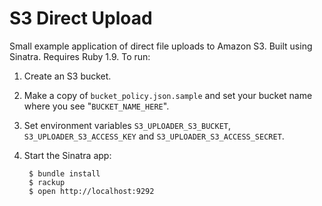 # S3 Direct Upload

Small example application of direct file uploads to Amazon S3.  Built using Sinatra.  Requires Ruby 1.9.  To run:

1. Create an S3 bucket.
2. Make a copy of `bucket_policy.json.sample` and set your bucket name where you see "`BUCKET_NAME_HERE`".
3. Set environment variables `S3_UPLOADER_S3_BUCKET`, `S3_UPLOADER_S3_ACCESS_KEY` and `S3_UPLOADER_S3_ACCESS_SECRET`.
4. Start the Sinatra app:
    
        $ bundle install
        $ rackup
        $ open http://localhost:9292
